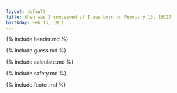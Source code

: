 ```yaml
---
layout: default
title: When was I conceived if I was born on February 13, 1911?
birthday: Feb 13, 1911
---
```


{% include header.md %}

{% include guess.md %}

{% include calculate.md %}

{% include safety.md %}

{% include footer.md %}



